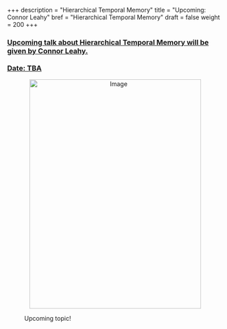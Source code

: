 +++
description = "Hierarchical Temporal Memory"
title = "Upcoming: Connor Leahy"
bref = "Hierarchical Temporal Memory"
draft = false
weight = 200
+++

<h3 class="section-head" id="h-get-started"><a href="#h-get-started">
Upcoming talk about Hierarchical Temporal Memory will be given by Connor Leahy.
<br> <br>
Date: TBA

</a></h3>
<p>

<figure>
  <p align="center">
  <img alt="Image" height="533" src="/img/htm.jpg" width="400">
    </p>
  <figcaption>
    Upcoming topic!
  </figcaption>
</figure>
